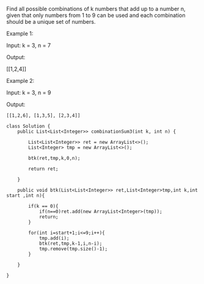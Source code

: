 Find all possible combinations of k numbers that add up to a number n, given that only numbers from 1 to 9 can be used and each combination should be a unique set of numbers.


Example 1:

Input: k = 3, n = 7

Output:

[[1,2,4]]

Example 2:

Input: k = 3, n = 9

Output:

```
[[1,2,6], [1,3,5], [2,3,4]]

```

```
class Solution {
    public List<List<Integer>> combinationSum3(int k, int n) {
        
        List<List<Integer>> ret = new ArrayList<>();
        List<Integer> tmp = new ArrayList<>();
        
        btk(ret,tmp,k,0,n);
        
        return ret;
        
    }
    
    public void btk(List<List<Integer>> ret,List<Integer>tmp,int k,int start ,int n){
        
        if(k == 0){
            if(n==0)ret.add(new ArrayList<Integer>(tmp));
            return;
        }
        
        for(int i=start+1;i<=9;i++){
            tmp.add(i);
            btk(ret,tmp,k-1,i,n-i);
            tmp.remove(tmp.size()-1);
        }
        
    }
    
}
```